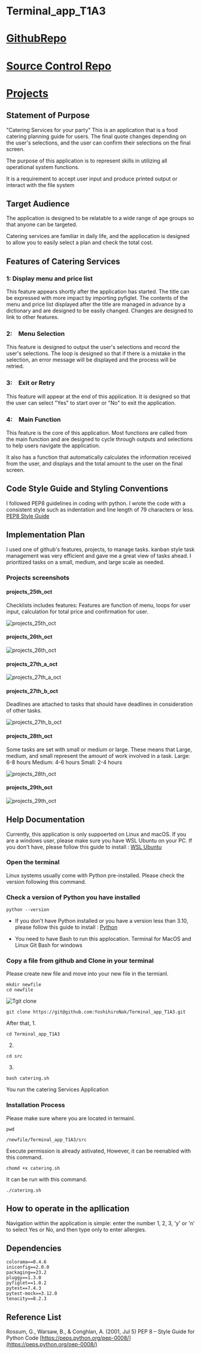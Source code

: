 # Terminal_app_T1A3

# [GithubRepo](https://github.com/YoshihiroNak/Terminal_app_T1A3/tree/main/src)

# [Source Control Repo](https://github.com/YoshihiroNak/Terminal_app_T1A3/commits/main)

# [Projects](https://github.com/users/YoshihiroNak/projects/1)
## Statement of Purpose

"Catering Services for your party" This is an application that is a food catering planning guide for users.
The final quote changes depending on the user's selections, and the user can confirm their selections on the final screen.

The purpose of this application is to represent skills in utilizing all operational system functions.

It is a requirement to accept user input and produce printed output or interact with the file system

## Target Audience

The application is designed to be relatable to a wide range of age groups so that anyone can be targeted.

Catering services are familiar in daily life, and the appliocation is designed to allow you to easily select a plan and check the total cost.

## Features of Catering Services

### 1: Display menu and price list

This feature appears shortly after the application has started. The title can be expressed with more impact by importing pyfiglet. The contents of the menu and price list displayed after the title are managed in advance by a dictionary and are designed to be easily changed. Changes are designed to link to other features.

### 2:　Menu Selection

This feature is designed to output the user's selections and record the user's selections. The loop is designed so that if there is a mistake in the selection, an error message will be displayed and the process will be retried.

### 3:　Exit or Retry

This feature will appear at the end of this application. It is designed so that the user can select "Yes" to start over or "No" to exit the application.

### 4:　Main Function

This feature is the core of this application.
Most functions are called from the main function and are designed to cycle through outputs and selections to help users navigate the application.

It also has a function that automatically calculates the information received from the user, and displays and the total amount to the user on the final screen.

## Code Style Guide and Styling Conventions

I followed PEP8 guidelines in coding with python. I wrote the code with a consistent style such as indentation and line length of 79 characters or less. [PEP8 Style Guide](https://peps.python.org/pep-0008/)

## Implementation Plan

I used one of github's features, projects, to manage tasks. kanban style task management was very efficient and gave me a great view of tasks ahead. I prioritized tasks on a small, medium, and large scale as needed.

### Projects screenshots

#### projects_25th_oct

Checklists includes features:
Features are function of menu, loops for user input, calculation for total price and confirmation for user.

![projects_25th_oct](/docs/projects_25th_oct.png)

#### projects_26th_oct

![projects_26th_oct](/docs/projects_26th_oct.png)

#### projects_27th_a_oct

![projects_27th_a_oct](/docs/projects_27th_a_oct.png)


#### projects_27th_b_oct


Deadlines are attached to tasks that should have deadlines in consideration of other tasks.

![projects_27th_b_oct](/docs/projects_27th_b_oct.png)

#### projects_28th_oct

Some tasks are set with small or medium or large.
These means that Large, medium, and small represent the amount of work involved in a task.
Large: 6-8 hours
Medium: 4-6 hours
Small: 2-4 hours

![projects_28th_oct](/docs/projects_28th_oct.png)
#### projects_29th_oct

![projects_29th_oct](/docs/projects_29th_oct.png)


## Help Documentation

Currently, this application is only suppoerted on Linux and macOS. If you are a windows user, please make sure you have WSL Ubuntu on your PC. If you don't have, please follow this guide to install : [WSL Ubuntu](https://ubuntu.com/tutorials/install-ubuntu-on-wsl2-on-windows-10#1-overview)

### Open the terminal

Linux systems usually come with Python pre-installed.
Please check the version following this command.

### Check a version of Python you have installed

```
python --version
```

- If you don't have Python installed or you have a version less than 3.10, please follow this guide to install : [Python](https://www.python.org/downloads/)

- You need to have Bash to run this applocation.
 Terminal for MacOS and Linux
 Git Bash for windows

### Copy a file from github and Clone in your terminal

Please create new file and move into your new file in the termianl.

```
mkdir newfile
cd newfile
```

![Tgit clone](/docs/gitclone.png)

```
git clone https://git@github.com:YoshihiroNak/Terminal_app_T1A3.git
```

After that,
1.

```
cd Terminal_app_T1A3

```
2.
```
cd src
```
3.
```
bash catering.sh
```
You run the catering Services Application

### Installation Process

Please make sure where you are located in termainl.
```
pwd
```

```
/newfile/Terminal_app_T1A3/src
```

Execute permission is already astivated, However, it can be reenabled with this command.

```
chomd +x catering.sh
```

It can be run with this command.

```
./catering.sh
```

## How to operate in the apllication

Navigation within the application is simple:
enter the number 1, 2, 3,
'y' or 'n' to select Yes or No, and then type only to enter allergies.

## Dependencies

```
colorama==0.4.6
iniconfig==2.0.0
packaging==23.2
pluggy==1.3.0
pyfiglet==1.0.2
pytest==7.4.3
pytest-mock==3.12.0
tenacity==8.2.3
```

## Reference List

Rossum, G., Warsaw, B., & Conghlan, A. (2001, Jul 5)
PEP 8 – Style Guide for Python Code
[https://peps.python.org/pep-0008/](https://peps.python.org/pep-0008/)